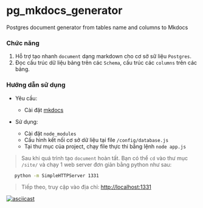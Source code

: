 # pg_mkdocs_generator
Postgres document generator from tables name and columns to Mkdocs

### Chức năng

1. Hỗ trợ tạo nhanh `document` dạng markdown cho cơ sở sữ liệu `Postgres`.
2. Đọc cấu trúc dữ liệu bảng trên các `Schema`, cấu trúc các `columns` trên các bảng.

### Hướng dẫn sử dụng

+ Yêu cầu:
    
    * Cài đặt [mkdocs](http://www.mkdocs.org)
    
+ Sử dụng:
    
    * Cài đặt `node_modules`
    * Cấu hình kết nối cơ sở dữ liệu tại file `/config/database.js`
    * Tại thư mục của project, chạy file thực thi bằng lệnh `node app.js`
    
> Sau khi quá trình tạo `document` hoàn tất. Bạn có thể `cd` vào thư mục `/site/` và chạy 1 web server đơn giản bằng python như sau:
 
 ```bash
    python -m SimpleHTTPServer 1331
 ```
 
> Tiếp theo, truy cập vào địa chỉ: [http://localhost:1331](http://localhost:1331)


[![asciicast](https://asciinema.org/a/eoporinjfh2pyc57yslg0trlu.png)](https://asciinema.org/a/eoporinjfh2pyc57yslg0trlu?autoplay=1)

